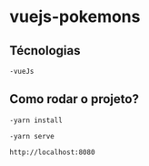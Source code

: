 # vuejs-pokemons

## Técnologias
```
-vueJs

```
## Como rodar o projeto?
```
-yarn install

-yarn serve

http://localhost:8080
```





